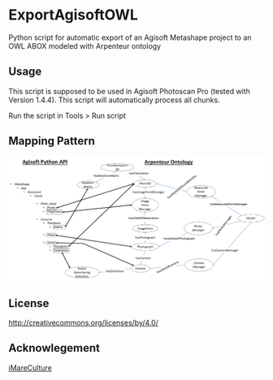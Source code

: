 # ExportAgisoftOWL
Python script for automatic export of an Agisoft Metashape project to an OWL ABOX modeled with Arpenteur ontology

## Usage
This script is supposed to be used in Agisoft Photoscan Pro (tested with Version 1.4.4).
This script will automatically process all chunks.

Run the script in Tools > Run script

## Mapping Pattern

![Mapping](MappingAgisoftArp.png)

## License
http://creativecommons.org/licenses/by/4.0/

## Acknowlegement

[iMareCulture](https://imareculture.eu/)
